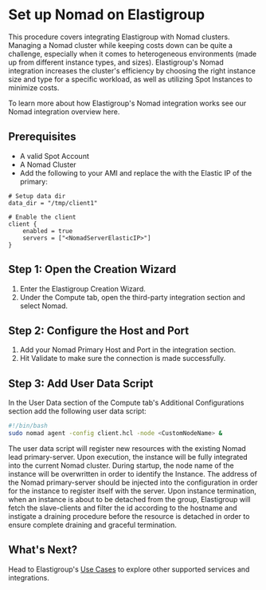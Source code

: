 # Set up Nomad on Elastigroup

This procedure covers integrating Elastigroup with Nomad clusters. Managing a Nomad cluster while keeping costs down can be quite a challenge, especially when it comes to heterogeneous environments (made up from different instance types, and sizes). Elastigroup's Nomad integration increases the cluster's efficiency by choosing the right instance size and type for a specific workload, as well as utilizing Spot Instances to minimize costs.

To learn more about how Elastigroup's Nomad integration works see our Nomad integration overview here.

## Prerequisites

- A valid Spot Account
- A Nomad Cluster
- Add the following to your AMI and replace the <NomadServerElasticIP> with the Elastic IP of the primary:

```
# Setup data dir
data_dir = "/tmp/client1"

# Enable the client
client {
    enabled = true
    servers = ["<NomadServerElasticIP>"]
}
```

## Step 1: Open the Creation Wizard

1. Enter the Elastigroup Creation Wizard.
2. Under the Compute tab, open the third-party integration section and select Nomad.

## Step 2: Configure the Host and Port

1. Add your Nomad Primary Host and Port in the integration section.
2. Hit Validate to make sure the connection is made successfully.

## Step 3: Add User Data Script

In the User Data section of the Compute tab's Additional Configurations section add the following user data script:

```bash
#!/bin/bash
sudo nomad agent -config client.hcl -node <CustomNodeName> &
```

The user data script will register new resources with the existing Nomad lead primary-server. Upon execution, the instance will be fully integrated into the current Nomad cluster. During startup, the node name of the instance will be overwritten in order to identify the Instance. The address of the Nomad primary-server should be injected into the configuration in order for the instance to register itself with the server. Upon instance termination, when an instance is about to be detached from the group, Elastigroup will fetch the slave-clients and filter the id according to the hostname and instigate a draining procedure before the resource is detached in order to ensure complete draining and graceful termination.

## What's Next?

Head to Elastigroup's [Use Cases](https://console.spotinst.com/#/aws/ec2/elastigroup/create/setup) to explore other supported services and integrations.
